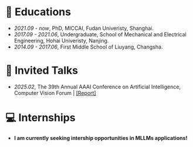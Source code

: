 
# 📖 Educations
- *2021.09 - now*, PhD, MICCAI, Fudan Univeristy, Shanghai.
- *2017.09 - 2021.06*, Undergraduate, School of Mechanical and Electrical Engineering, Hohai Univeristy, Nanjing.
- *2014.09 - 2017.06*, First Middle School of Liuyang, Changsha.

# 💬 Invited Talks
- *2025.02*, The 39th Annual AAAI Conference on Artificial Intelligence, Computer Vision Forum \| [\[Report\]](https://aaai.org/conference/aaai/aaai-25/)

# 💻 Internships

- **I am currently seeking intership opportunities in MLLMs applications!**

